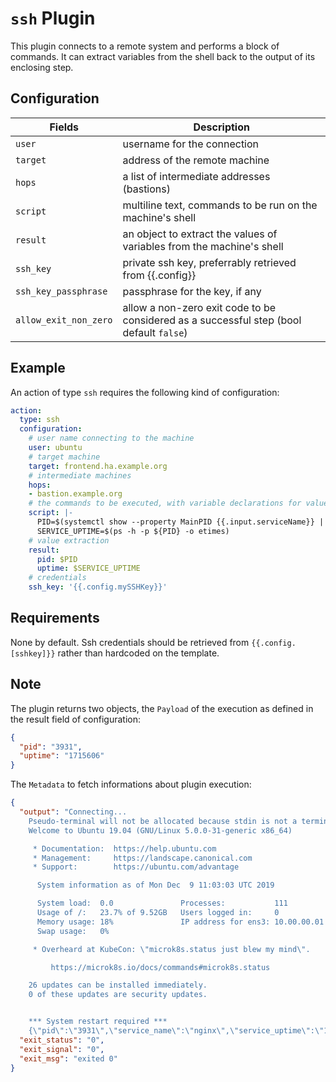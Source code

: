 # `ssh` Plugin

This plugin connects to a remote system and performs a block of commands. It can extract variables from the shell back to the output of its enclosing step.

## Configuration

|Fields|Description
|---|---
| `user` | username for the connection
| `target` | address of the remote machine
| `hops` | a list of intermediate addresses (bastions)
| `script` | multiline text, commands to be run on the machine's shell
| `result` | an object to extract the values of variables from the machine's shell
| `ssh_key` | private ssh key, preferrably retrieved from {{.config}}
| `ssh_key_passphrase` | passphrase for the key, if any
| `allow_exit_non_zero` | allow a non-zero exit code to be considered as a successful step (bool default `false`)

## Example

An action of type `ssh` requires the following kind of configuration:

```yaml
action:
  type: ssh
  configuration:
    # user name connecting to the machine
    user: ubuntu
    # target machine
    target: frontend.ha.example.org
    # intermediate machines
    hops:
    - bastion.example.org
    # the commands to be executed, with variable declarations for value extraction
    script: |-
      PID=$(systemctl show --property MainPID {{.input.serviceName}} | cut -d= -f2)
      SERVICE_UPTIME=$(ps -h -p ${PID} -o etimes)
    # value extraction
    result: 
      pid: $PID
      uptime: $SERVICE_UPTIME
    # credentials
    ssh_key: '{{.config.mySSHKey}}'
```

## Requirements

None by default. Ssh credentials should be retrieved from `{{.config.[sshkey]}}` rather than hardcoded on the template.

## Note

The plugin returns two objects, the `Payload` of the execution as defined in the result field of configuration:

```json
{
  "pid": "3931",
  "uptime": "1715606"
}
```

The `Metadata` to fetch informations about plugin execution:

```json
{
  "output": "Connecting...
    Pseudo-terminal will not be allocated because stdin is not a terminal.
    Welcome to Ubuntu 19.04 (GNU/Linux 5.0.0-31-generic x86_64)

     * Documentation:  https://help.ubuntu.com
     * Management:     https://landscape.canonical.com
     * Support:        https://ubuntu.com/advantage

      System information as of Mon Dec  9 11:03:03 UTC 2019

      System load:  0.0               Processes:           111
      Usage of /:   23.7% of 9.52GB   Users logged in:     0
      Memory usage: 18%               IP address for ens3: 10.00.00.01
      Swap usage:   0%

     * Overheard at KubeCon: \"microk8s.status just blew my mind\".

         https://microk8s.io/docs/commands#microk8s.status

    26 updates can be installed immediately.
    0 of these updates are security updates.


    *** System restart required ***
    {\"pid\":\"3931\",\"service_name\":\"nginx\",\"service_uptime\":\"1715606\"}",
  "exit_status": "0",
  "exit_signal": "0",
  "exit_msg": "exited 0"
}
```
